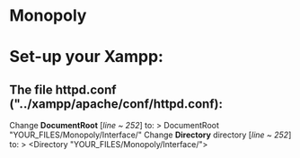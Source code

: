 # Monopoly
 

# Set-up your Xampp:
## The file httpd.conf ("../xampp/apache/conf/httpd.conf):
Change **DocumentRoot** [*line ~ 252*] to: > DocumentRoot "YOUR_FILES/Monopoly/Interface/"
Change **Directory** directory [*line ~ 252*] to: > <Directory "YOUR_FILES/Monopoly/Interface/">